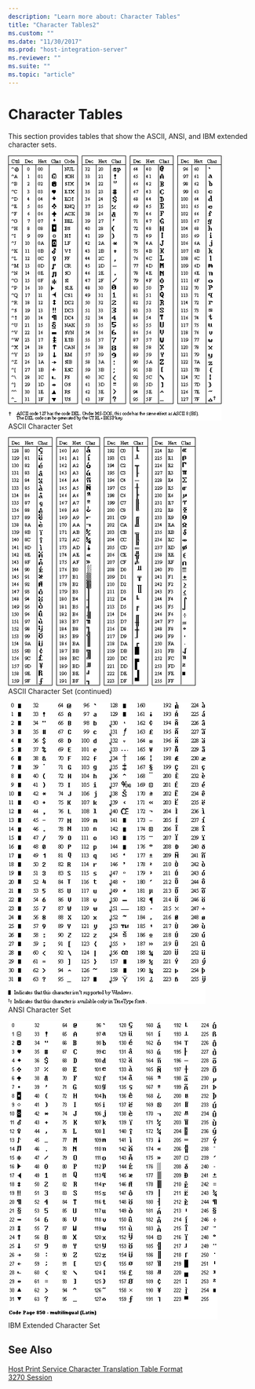 ```yaml
---
description: "Learn more about: Character Tables"
title: "Character Tables2"
ms.custom: ""
ms.date: "11/30/2017"
ms.prod: "host-integration-server"
ms.reviewer: ""
ms.suite: ""
ms.topic: "article"
---
```

# Character Tables
This section provides tables that show the ASCII, ANSI, and IBM extended character sets.  
  
 ![Image that shows an ASCII character set.](../core/media/ref03.gif "ref03")  
ASCII Character Set  
  
 ![Image that shows the continued ASCII character set.](../core/media/ref04.gif "ref04")  
ASCII Character Set (continued)  
  
 ![Image that shows the ANSI character set.](../core/media/ref02.gif "ref02")  
ANSI Character Set  
  
 ![Image that shows the IBM extended character set.](../core/media/ref05.gif "ref05")  
IBM Extended Character Set  
  
## See Also  
 [Host Print Service Character Translation Table Format](./host-print-service-character-translation-table-format1.md)   
 [3270 Session](../core/3270-session1.md)
